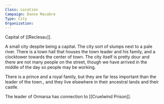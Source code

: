 ```yaml
---
Class: Location
Campaign: Danse Macabre
Type: City
Organization:
---
```

Capital of [[Reclesau]].

A small city despite being a capital. The city sort of slumps next to a pale river. There is a town hall that houses the town leader and his family, and a clocktower towards the center of town. The city itself is pretty dour and there are not many people on the street, though we have arrived in the middle of the day so people may be working.

There is a prince and a royal family, but they are far less important than the leader of the town., and they live elsewhere in their ancestral lands and their castle. 

The leader of Ormarsa has connection to [[Cruelwind Prison]]. 